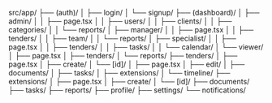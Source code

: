 src/app/
├── (auth)/
│ ├── login/
│ └── signup/
├── (dashboard)/
│ ├── admin/
│ │ ├── page.tsx
│ │ ├── users/
│ │ ├── clients/
│ │ ├── categories/
│ │ └── reports/
│ ├── manager/
│ │ ├── page.tsx
│ │ ├── tenders/
│ │ ├── team/
│ │ └── reports/
│ ├── specialist/
│ │ ├── page.tsx
│ │ ├── tenders/
│ │ ├── tasks/
│ │ └── calendar/
│ └── viewer/
│ ├── page.tsx
│ ├── tenders/
│ └── reports/
├── tenders/
│ ├── page.tsx
│ ├── create/
│ └── [id]/
│ ├── page.tsx
│ ├── edit/
│ ├── documents/
│ ├── tasks/
│ ├── extensions/
│ └── timeline/
├── extensions/
│ ├── page.tsx
│ ├── create/
│ └── [id]/
├── documents/
├── tasks/
├── reports/
├── profile/
├── settings/
└── notifications/
